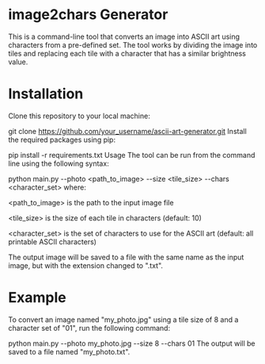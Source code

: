 # image2chars Generator

This is a command-line tool that converts an image into ASCII art using characters from a pre-defined set. The tool works by dividing the image into tiles and replacing each tile with a character that has a similar brightness value.

# Installation
Clone this repository to your local machine:

git clone https://github.com/your_username/ascii-art-generator.git
Install the required packages using pip:

pip install -r requirements.txt
Usage
The tool can be run from the command line using the following syntax:


python main.py --photo <path_to_image> --size <tile_size> --chars <character_set>
where:

<path_to_image> is the path to the input image file

<tile_size> is the size of each tile in characters (default: 10)

<character_set> is the set of characters to use for the ASCII art (default: all printable ASCII characters)

The output image will be saved to a file with the same name as the input image, but with the extension changed to ".txt".

# Example
To convert an image named "my_photo.jpg" using a tile size of 8 and a character set of "01", run the following command:


python main.py --photo my_photo.jpg --size 8 --chars 01
The output will be saved to a file named "my_photo.txt".
